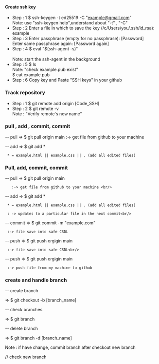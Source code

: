
 #### Create ssh key
 
 - Step : 1 
   $ ssh-keygen -t ed25519 -C "example@gmail.com" <br/>
      Note: use "ssh-keygen help",understand about "-t" , "-C"
 - Step : 2 
  Enter a file in which to save the key (/c/Users/you/.ssh/id_rsa): example
 - Step : 3
   Enter passphrase (empty for no passphrase): [Password] <br/>
   Enter same passphrase again: [Password again]
 - Step : 4
   $ eval "$(ssh-agent -s)"<br/>  
      Note: start the ssh-agent in the background
 - Step : 5
   $ ls <br/>
     Note: "check example.pub exist"<br/>
   $ cat example.pub
 - Step : 6
   Copy key and Paste "SSH keys" in your github 

### Track repository
- Step : 1
  $ git remote add origin [Code_SSH]
- Step : 2
  $ git remote -v<br/>
  Note : "Verify remote's new name"

### pull , add ,  commit, commit
-- pull => $ git pull origin main  :-> get file from github to your machine

-- add  => $ git add *

     * = example.html || example.css || . (add all edited files)

### Pull, add,  commit, commit
-- pull => $ git pull origin main 

       :-> get file from github to your machine <br/>
-- add  => $ git add * 

     * = example.html || example.css || . (add all edited files)
     
     : -> updates to a particular file in the next commit<br/>
-- commit => $ git commit -m "example.com"

     :-> file save into safe CSDL
-- push => $ git push orgigin main

     :-> file save into safe CSDL<br/>
-- push => $ git push orgigin main

     :-> push file from my machine to github

### create and handle branch

-- create branch 

 => $ git checkout -b [branch_name]

-- check branches

 => $ git branch

-- delete branch

=> $ git branch -d [branch_name]

Note : if have change, commit branch after checkout new branch

// check new branch